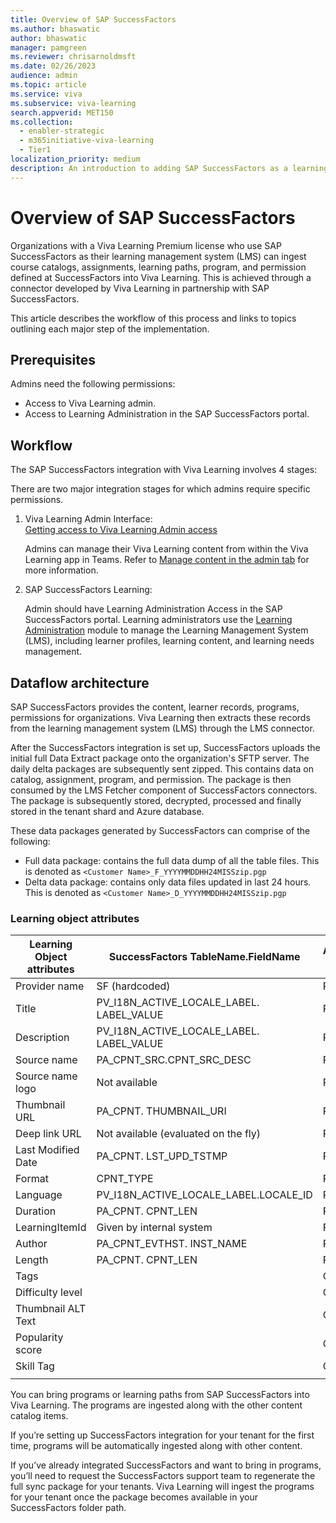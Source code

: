 ```yaml
---
title: Overview of SAP SuccessFactors
ms.author: bhaswatic
author: bhaswatic
manager: pamgreen
ms.reviewer: chrisarnoldmsft
ms.date: 02/26/2023
audience: admin
ms.topic: article
ms.service: viva
ms.subservice: viva-learning
search.appverid: MET150
ms.collection:
  - enabler-strategic
  - m365initiative-viva-learning
  - Tier1
localization_priority: medium
description: An introduction to adding SAP SuccessFactors as a learning content source for Microsoft Viva Learning.
---
```


# Overview of SAP SuccessFactors

Organizations with a Viva Learning Premium license who use SAP SuccessFactors as their learning management system (LMS) can ingest course catalogs, assignments, learning paths, program, and permission defined at SuccessFactors into Viva Learning. 
This is achieved through a connector developed by Viva Learning in partnership with SAP SuccessFactors. 

This article describes the workflow of this process and links to topics outlining each major step of the implementation. 

## Prerequisites 

Admins need the following permissions: 

- Access to Viva Learning admin.
- Access to Learning Administration in the SAP SuccessFactors portal.

## Workflow 

The SAP SuccessFactors integration with Viva Learning involves 4 stages: 


There are two major integration stages for which admins require specific permissions.  

1. Viva Learning Admin Interface:  
    [Getting access to Viva Learning Admin access](/viva/learning/set-up-viva-learning)

    Admins can manage their Viva Learning content from within the Viva Learning app in Teams. Refer to [Manage content in the admin tab](/viva/learning/use-tabs#managing-providers) for more information.

2. SAP SuccessFactors Learning: 

    Admin should have Learning Administration Access in the SAP SuccessFactors portal.  Learning administrators use the [Learning Administration](https://help.sap.com/docs/SAP_SUCCESSFACTORS_LEARNING/5fae31b1299d4033b665edabea7b9087/bd87dbf2b14c4fa29708b739ab40b1e1.html) module to manage the Learning Management System (LMS), including learner profiles, learning content, and learning needs management. 



## Dataflow architecture

SAP SuccessFactors provides the content, learner records, programs, permissions for organizations. Viva Learning then extracts these records from the learning management system (LMS) through the LMS connector.

After the SuccessFactors integration is set up, SuccessFactors uploads the initial full Data Extract package onto the organization's SFTP server. The daily delta packages are subsequently sent zipped. 
This contains data on catalog, assignment, program, and permission. The package is then consumed by the LMS Fetcher component of SuccessFactors connectors. The package is subsequently stored, decrypted, processed and finally stored in the tenant shard and Azure database.
 
These data packages generated by SuccessFactors can comprise of the following:
 - Full data package: contains the full data dump of all the table files. This is denoted as `<Customer Name>_F_YYYYMMDDHH24MISSzip.pgp`
 - Delta data package: contains only data files updated in last 24 hours. This is denoted as `<Customer Name>_D_YYYYMMDDHH24MISSzip.pgp`

### Learning object attributes 

|Learning Object attributes | SuccessFactors TableName.FieldName|Attribute type
|-----------|-----------|-----------|
|Provider name | SF (hardcoded) | Required |
|Title | PV_I18N_ACTIVE_LOCALE_LABEL. LABEL_VALUE |Required |
|Description | PV_I18N_ACTIVE_LOCALE_LABEL. LABEL_VALUE | Required |
|Source name | PA_CPNT_SRC.CPNT_SRC_DESC | Required |
|Source name logo | Not available | Required |
|Thumbnail URL | PA_CPNT. THUMBNAIL_URI | Required |
|Deep link URL | Not available (evaluated on the fly) | Required |
|Last Modified Date | PA_CPNT. LST_UPD_TSTMP| Required |
|Format| CPNT_TYPE | Required |
|Language | PV_I18N_ACTIVE_LOCALE_LABEL.LOCALE_ID | Required |
|Duration | PA_CPNT. CPNT_LEN | Required |
|LearningItemId | Given by internal system | Required |
|Author | PA_CPNT_EVTHST. INST_NAME | Required |
|Length	| PA_CPNT. CPNT_LEN |	Required |
|Tags |	 | Optional |
|Difficulty level | | Optional |
|Thumbnail ALT Text | |  Optional |
|Popularity score |  | Optional |
|Skill Tag |  |	Optional |
| |||

You can bring programs or learning paths from SAP SuccessFactors into Viva Learning. The programs are ingested along with the other content catalog items.

If you’re setting up SuccessFactors integration for your tenant for the first time, programs will be automatically ingested along with other content.

If you’ve already integrated SuccessFactors and want to bring in programs, you’ll need to request the SuccessFactors support team to regenerate the full sync package for your tenants. Viva Learning will ingest the programs for your tenant once the package becomes available in your SuccessFactors folder path.
